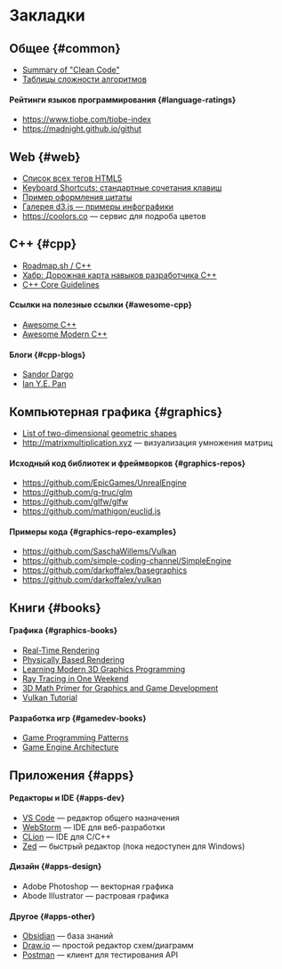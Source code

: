 # Закладки

## Общее {#common}

+ [Summary of "Clean Code"](https://gist.github.com/wojteklu/73c6914cc446146b8b533c0988cf8d29)
+ [Таблицы сложности алгоритмов](https://habr.com/ru/post/188010/)

#### Рейтинги языков программирования {#language-ratings}

+ https://www.tiobe.com/tiobe-index
+ https://madnight.github.io/githut

## Web {#web}

+ [Список всех тегов HTML5](https://html5book.ru/examples/html-tags.html)
+ [Keyboard Shortcuts: стандартные сочетания клавиш](https://www.w3schools.com/tags/ref_keyboardshortcuts.asp)
+ [Пример оформления цитаты](https://html5book.ru/examples/styling-quotes/demo-styling-quotes-9.html)
+ [Галерея d3.js — примеры инфографики](https://observablehq.com/@d3/gallery)
+ https://coolors.co — сервис для подроба цветов

## C++ {#cpp}

+ [Roadmap.sh / C++](https://roadmap.sh/cpp)
+ [Хабр: Дорожная карта навыков разработчика C++](https://habr.com/ru/specials/726724)
+ [C++ Core Guidelines](https://isocpp.github.io/CppCoreGuidelines/CppCoreGuidelines)

#### Ссылки на полезные ссылки {#awesome-cpp}

+ [Awesome C++](https://github.com/fffaraz/awesome-cpp)
+ [Awesome Modern C++](https://github.com/rigtorp/awesome-modern-cpp)

#### Блоги {#cpp-blogs}

+ [Sandor Dargo](https://www.sandordargo.com)
+ [Ian Y.E. Pan](https://ianyepan.github.io)

## Компьютерная графика {#graphics}

+ [List of two-dimensional geometric shapes](https://en.wikipedia.org/wiki/List_of_two-dimensional_geometric_shapes)
+ http://matrixmultiplication.xyz — визуализация умножения матриц

#### Исходный код библиотек и фреймворков {#graphics-repos}

+ https://github.com/EpicGames/UnrealEngine
+ https://github.com/g-truc/glm
+ https://github.com/glfw/glfw
+ https://github.com/mathigon/euclid.js

#### Примеры кода {#graphics-repo-examples}

+ https://github.com/SaschaWillems/Vulkan
+ https://github.com/simple-coding-channel/SimpleEngine
+ https://github.com/darkoffalex/basegraphics
+ https://github.com/darkoffalex/vulkan

## Книги {#books}

#### Графика {#graphics-books}

+ [Real-Time Rendering](https://www.realtimerendering.com)
+ [Physically Based Rendering](https://www.pbr-book.org/3ed-2018/content)
+ [Learning Modern 3D Graphics Programming](https://paroj.github.io/gltut/)
+ [Ray Tracing in One Weekend](https://github.com/RayTracing/raytracing.github.io)
+ [3D Math Primer for Graphics and Game Development](https://gamemath.com/book)
+ [Vulkan Tutorial](https://vulkan-tutorial.com)

#### Разработка игр {#gamedev-books}

+ [Game Programming Patterns](https://gameprogrammingpatterns.com/contents.html)
+ [Game Engine Architecture](https://www.gameenginebook.com)

## Приложения {#apps}

#### Редакторы и IDE {#apps-dev}

+ [VS Code](https://code.visualstudio.com) — редактор общего назначения
+ [WebStorm](https://jetbrains.com/webstorm) — IDE для веб-разработки
+ [CLion](https://jetbrains.com/clion) — IDE для C/C++
+ [Zed](https://zed.dev) — быстрый редактор (пока недоступен для Windows)

#### Дизайн {#apps-design}

+ Adobe Photoshop — векторная графика
+ Abode Illustrator — растровая графика

#### Другое {#apps-other}

+ [Obsidian](https://obsidian.md) — база знаний
+ [Draw.io](https://drawio.com) — простой редактор схем/диаграмм
+ [Postman](https://postman.com) — клиент для тестирования API
